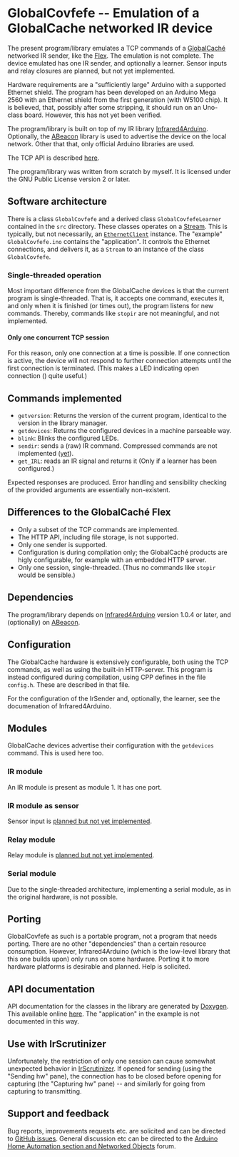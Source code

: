 # GlobalCovfefe -- Emulation of a GlobalCache networked IR device

The present program/library emulates a TCP commands of a
[GlobalCaché](https://www.globalcache.com)
networked IR sender, like the [Flex](https://www.globalcache.com/products/flex/).
The emulation is not complete. The device emulated has one IR sender,
and optionally a learner. Sensor inputs and relay closures are planned,
but not yet implemented.

Hardware requirements are a "sufficiently large" Arduino with
a supported Ethernet shield.
The program has been developed on an Arduino Mega 2560 with an Ethernet shield
from the first generation (with W5100 chip). It is believed, that, possibly after
some stripping, it should run on an Uno-class board. However, this has
not yet been verified.

The program/library is built on top of my IR library
[Infrared4Arduino](https://github.com/bengtmartensson/Infrared4Arduino).
Optionally, the [ABeacon](https://github.com/bengtmartensson/ABeacon)
library is used to advertise the device on the local network.
Other that that, only official Arduino libraries are used.

The TCP API is described
[here](https://www.globalcache.com/files/releases/flex-16/API-Flex_TCP_1.6.pdf).

The program/library was written from scratch by myself. It is licensed under the
GNU Public License version 2 or later.

## Software architecture
There is a class `GlobalCovfefe` and a derived class `GlobalCovfefeLearner`
contained in the `src` directory. These classes operates
on a [Stream](https://www.arduino.cc/reference/en/language/functions/communication/stream/).
This is typically, but not necessarily,
an [`EthernetClient`](https://www.arduino.cc/en/Reference/ClientConstructor) instance.
The "example" `GlobalCovfefe.ino` contains the "application". It controls the
Ethernet connections, and delivers it, as a `Stream` to an instance of the class `GlobalCovfefe`.

### Single-threaded operation
Most important difference from the GlobalCache devices
is that the current program is single-threaded.
That is, it accepts one command, executes it, and only when it is finished
(or times out), the program listens for new commands.
Thereby, commands like `stopir` are not meaningful, and not implemented.

#### Only one concurrent TCP session
For this reason, only one connection at a time is possible.
If one connection is active, the device will not respond to further connection
attempts until the first connection is terminated. (This makes a LED indicating
open connection () quite useful.)

## Commands implemented
* `getversion`: Returns the version of the current program, identical to the version in the library manager.
* `getdevices`: Returns the configured devices in a machine parseable  way.
* `blink`: Blinks the configured LEDs.
* `sendir`: sends a (raw) IR command. Compressed commands are not implemented ([yet](https://github.com/bengtmartensson/GlobalCovfefe/issues/7)).
* `get_IRL`: reads an IR signal and returns it (Only if a learner has been configured.)

Expected responses are produced.
Error handling and sensibility checking of the provided arguments
are essentially non-existent.

## Differences to the GlobalCaché Flex
* Only a subset of the TCP commands are implemented.
* The HTTP API, including file storage, is not supported.
* Only one sender is supported.
* Configuration is during compilation only; the GlobalCaché products are higly
configurable, for example with an embedded HTTP server.
* Only one session, single-threaded. (Thus no commands like `stopir` would be sensible.)

## Dependencies
The program/library depends on [Infrared4Arduino](https://github.com/bengtmartensson/Infrared4Arduino)
version 1.0.4 or later,
and (optionally) on [ABeacon](https://github.com/bengtmartensson/ABeacon).

## Configuration
The GlobalCache hardware is extensively configurable, both using the TCP commands,
as well as using the built-in HTTP-server. This program is instead configured
during compilation, using CPP defines in the file `config.h`. These are described in that file.

For the configuration of the IrSender and, optionally, the learner, see the
documenation of Infrared4Arduino.

## Modules

GlobalCache devices advertise their configuration with the `getdevices` command.
This is used here too.

### IR module
An IR module is present as module 1. It has one port.

### IR module as sensor

Sensor input is [planned but not yet implemented](https://github.com/bengtmartensson/GlobalCovfefe/issues/3).

### Relay module

Relay module is [planned but not yet implemented](https://github.com/bengtmartensson/GlobalCovfefe/issues/4).

### Serial module
Due to the single-threaded architecture, implementing
a serial module, as in the original hardware, is not possible.

## Porting
GlobalCovfefe as such is a portable program, not a program that needs porting.
There are no other "dependencies" than a certain resource consumption.
However, Infrared4Arduino (which is the low-level library that this one builds upon)
only runs
on some hardware. Porting it to more hardware platforms is desirable and planned.
Help is solicited.

## API documentation
API documentation for the classes in the library are generated by
[Doxygen](http://www.doxygen.org). This available online [here](https://bengtmartensson.github.io/GlobalCovfefe/).
The "application" in the example is not documented in this way.

## Use with IrScrutinizer
Unfortunately, the restriction of only one session can cause somewhat unexpected
behavior in [IrScrutinizer](https://github.com/bengtmartensson/harctoolbox).
If opened for sending (using the "Sending hw" pane), the connection has to be
closed before opening for capturing (the "Capturing hw" pane) --
and similarly for going from capturing to transmitting.

## Support and feedback
Bug reports, improvements requests etc. are solicited and can be directed to
[GitHub issues](https://github.com/bengtmartensson/GlobalCovfefe/issues).
General discussion etc can be directed to the
[Arduino Home Automation section and Networked Objects](https://forum.arduino.cc/index.php?board=16.0)
forum.